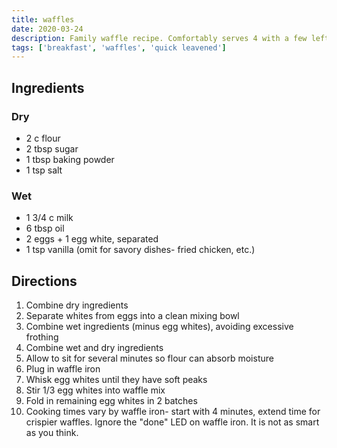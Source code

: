 ```yaml
---
title: waffles
date: 2020-03-24
description: Family waffle recipe. Comfortably serves 4 with a few left over
tags: ['breakfast', 'waffles', 'quick leavened']
---
```


## Ingredients

### Dry

- 2 c flour
- 2 tbsp sugar
- 1 tbsp baking powder
- 1 tsp salt

### Wet

- 1 3/4 c milk
- 6 tbsp oil
- 2 eggs + 1 egg white, separated
- 1 tsp vanilla (omit for savory dishes- fried chicken, etc.)

## Directions

1. Combine dry ingredients
2. Separate whites from eggs into a clean mixing bowl
3. Combine wet ingredients (minus egg whites), avoiding excessive frothing
4. Combine wet and dry ingredients
5. Allow to sit for several minutes so flour can absorb moisture
6. Plug in waffle iron
7. Whisk egg whites until they have soft peaks
8. Stir 1/3 egg whites into waffle mix
9. Fold in remaining egg whites in 2 batches
10. Cooking times vary by waffle iron- start with 4 minutes, extend time for crispier waffles. Ignore the "done" LED on waffle iron. It is not as smart as you think.
